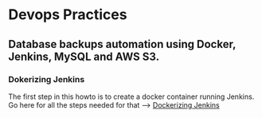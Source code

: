 # Devops Practices 
## Database backups automation using Docker, Jenkins, MySQL and AWS S3.
### Dokerizing Jenkins
The first step in this howto is to create a docker container running Jenkins.   
Go here for all the steps needed for that --> [Dockerizing Jenkins](JENKINS.md)

